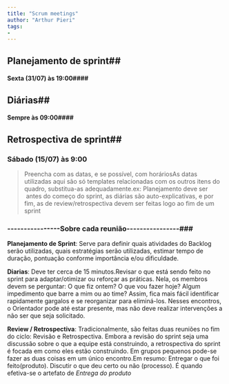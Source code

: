```yaml
---
title: "Scrum meetings"
author: "Arthur Pieri"
tags: 
- 
---
```

## Planejamento de sprint##

#### Sexta (31/07) às 19:00####

## Diárias##

#### Sempre às 09:00####

## Retrospectiva de sprint##

### Sábado (15/07) às 9:00

> Preencha com as datas, e se possível, com horáriosAs datas utilizadas aqui são só templates relacionadas com os outros itens do quadro, substitua-as adequadamente.ex: Planejamento deve ser  antes do começo do sprint, as diárias são auto-explicativas, e por fim, as de review/retrospectiva devem ser feitas logo ao fim de um sprint

### ----------------Sobre cada reunião----------------###

**Planejamento de Sprint**: Serve para definir quais atividades do Backlog serão utilizadas, quais estratégias serão utilizadas, estimar tempo de duração, pontuação conforme importância e/ou dificuldade.

**Diarias**: Deve ter cerca de 15 minutos.Revisar o que está sendo feito no sprint para adaptar/otimizar ou reforçar as práticas. Nela, os membros devem se perguntar: O que fiz ontem? O que vou fazer hoje? Algum impedimento que barre a mim ou ao time? Assim, fica mais fácil identificar rapidamente gargalos e se reorganizar para eliminá-los. Nesses encontros, o Orientador pode até estar presente, mas não deve realizar intervenções a não ser que seja solicitado.

**Review / Retrospectiva**: Tradicionalmente, são feitas duas reuniões no fim do ciclo: Revisão e Retrospectiva. Embora a revisão do sprint seja uma discussão sobre o que a equipe está construindo, a retrospectiva do sprint é focada em como eles estão construindo. Em grupos pequenos pode-se fazer as duas coisas em um único encontro.Em resumo: Entregar o que foi feito(produto). Discutir o que deu certo ou não (processo). É quando efetiva-se o artefato de _Entrega do produto_